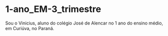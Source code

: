 # 1-ano_EM-3_trimestre
Sou o Vinicius, aluno do colégio José de Alencar no 1 ano do ensino médio, em Curiúva, no Paraná.
